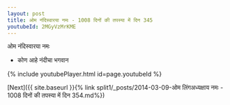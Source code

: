 ```yaml
---
layout: post
title: ओम नंदिस्वारया नमः - 1008 दिनों की तपस्या में दिन 345
youtubeId: 2MGyVzMrKME
---
```

 
 
 ओम नंदिस्वारया नमः  
 
 -  कोण आहे नंदीचा भगवान 
 
  
 
  
 
 
 
 
 
 


{% include youtubePlayer.html id=page.youtubeId %}
 
[Next]({{ site.baseurl }}{% link  split1/_posts/2014-03-09-ओम लिंगअध्यक्षाय नमः - 1008 दिनों की तपस्या में दिन 354.md%})
 
